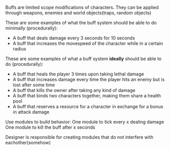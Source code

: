 Buffs are limited scope modifications of characters. They can be applied through weapons, enemies and world objects(traps, random objects)

These are some examples of what the buff system should be able to do minimally (procedurally):

* A buff that deals damage every 3 seconds for 10 seconds
* A buff that increases the movespeed of the character while in a certain radius

These are some examples of what a buff system **ideally** should be able to do (procedurally):

* A buff that heals the player 3 times upon taking lethal damage
* A buff that increases damage every time the player hits an enemy but is lost after some time
* A buff that kills the owner after taking any kind of damage
* A buff that binds two characters together, making them share a health pool
* A buff that reserves a resource for a character in exchange for a bonus in attack damage


Use modules to build behavior:
	One module to tick every x dealing damage
	One module to kill the buff after x seconds

Designer is responsible for creating modules that do not interfere with eachother(somehow)
	